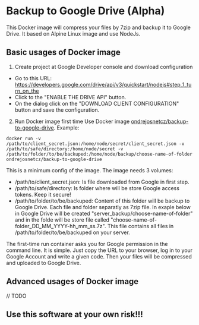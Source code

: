 # Backup to Google Drive (Alpha)
This Docker image will compress your files by 7zip and backup it to Google Drive.
It based on Alpine Linux image and use NodeJs.

## Basic usages of Docker image
1. Create project at Google Developer console and download configuration
- Go to this URL: https://developers.google.com/drive/api/v3/quickstart/nodejs#step_1_turn_on_the
- Click to the "ENABLE THE DRIVE API" button.
- On the dialog click on the "DOWNLOAD CLIENT CONFIGURATION" button and save the configuration.

2. Run Docker image first time
Use Docker image [ondrejosnetcz/backup-to-google-drive](https://hub.docker.com/r/ondrejosnetcz/backup-to-google-drive).
Example:
```
docker run -v /path/to/client_secret.json:/home/node/secret/client_secret.json -v /path/to/safe/directory:/home/node/secret -v /path/to/folder/to/be/backuped:/home/node/backup/choose-name-of-folder ondrejosnetcz/backup-to-google-drive
```
This is a minimum config of the image. The image needs 3 volumes:
- /path/to/client_secret.json: Is file downloaded from Google in first step.
- /path/to/safe/directory: Is folder where will be store Google access tokens. Keep it secure!
- /path/to/folder/to/be/backuped: Content of this folder will be backup to Google Drive. Each file and folder separatly as 7zip file. In exaple below in Google Drive will be created "server_backup/choose-name-of-folder" and in the folde will be store file called "choose-name-of-folder_DD_MM_YYYY-hh_mm_ss.7z". This file contains all files in /path/to/folder/to/be/backuped on your server.

The first-time run container asks you for Google permission in the command line. It is simple. Just copy the URL to your browser, log in to your Google Account and write a given code. Then your files will be compressed and uploaded to Google Drive.

## Advanced usages of Docker image
// TODO

## Use this software at your own risk!!!

